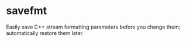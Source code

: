 # savefmt
Easily save C++ stream formatting parameters before you change them; automatically restore them later.
